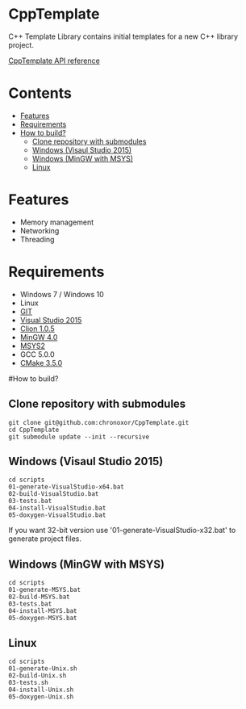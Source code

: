 # CppTemplate
C++ Template Library contains initial templates for a new C++ library project.

[CppTemplate API reference](http://chronoxor.github.io/CppTemplate/index.html)

# Contents
  * [Features](#features)
  * [Requirements](#requirements)
  * [How to build?](#how-to-build)
    * [Clone repository with submodules](#clone-repository-with-submodules)
    * [Windows (Visaul Studio 2015)](#windows-visaul-studio-2015)
    * [Windows (MinGW with MSYS)](#windows-mingw-with-msys)
    * [Linux](#linux)

# Features
* Memory management
* Networking
* Threading

# Requirements
* Windows 7 / Windows 10
* Linux
* [GIT](https://git-scm.com/)
* [Visual Studio 2015](https://www.visualstudio.com/)
* [Clion 1.0.5](https://www.jetbrains.com/clion/)
* [MinGW 4.0](http://mingw-w64.org/doku.php)
* [MSYS2](http://msys2.github.io/)
* GCC 5.0.0
* [CMake 3.5.0](http://www.cmake.org/download/)

#How to build?

## Clone repository with submodules
```
git clone git@github.com:chronoxor/CppTemplate.git
cd CppTemplate
git submodule update --init --recursive
```

## Windows (Visaul Studio 2015)
```
cd scripts
01-generate-VisualStudio-x64.bat
02-build-VisualStudio.bat
03-tests.bat
04-install-VisualStudio.bat
05-doxygen-VisualStudio.bat
```
If you want 32-bit version use '01-generate-VisualStudio-x32.bat' to generate project files.

## Windows (MinGW with MSYS)
```
cd scripts
01-generate-MSYS.bat
02-build-MSYS.bat
03-tests.bat
04-install-MSYS.bat
05-doxygen-MSYS.bat
```

## Linux
```
cd scripts
01-generate-Unix.sh
02-build-Unix.sh
03-tests.sh
04-install-Unix.sh
05-doxygen-Unix.sh
```
